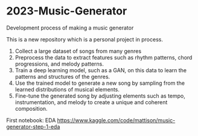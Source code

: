 # 2023-Music-Generator
Development process of making a music generator


This is a new repository which is a personal project in process. 

  1. Collect a large dataset of songs from many genres
  2. Preprocess the data to extract features such as rhythm patterns, chord progressions, and melody patterns.
  3. Train a deep learning model, such as a GAN, on this data to learn the patterns and structures of the genres.
  4. Use the trained model to generate a new song by sampling from the learned distributions of musical elements.
  5. Fine-tune the generated song by adjusting elements such as tempo, instrumentation, and melody to create a unique and coherent    composition.

First notebook: EDA https://www.kaggle.com/code/mattison/music-generator-step-1-eda
